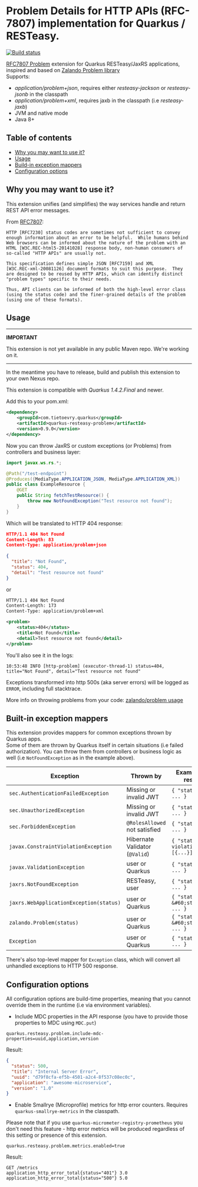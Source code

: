 # Problem Details for HTTP APIs (RFC-7807) implementation for Quarkus / RESTeasy.

[![Build status](https://github.com/TietoEVRY-DataPlatforms/quarkus-resteasy-problem/actions/workflows/maven-full.yaml/badge.svg)](https://github.com/TietoEVRY-DataPlatforms/quarkus-resteasy-problem/actions)

[RFC7807 Problem](https://tools.ietf.org/html/rfc7807) extension for Quarkus RESTeasy/JaxRS applications, inspired and based on [Zalando Problem library](https://github.com/zalando/problem) \
Supports:
- _application/problem+json_, requires either _resteasy-jackson_ or _resteasy-jsonb_ in the classpath
- _application/problem+xml_, requires jaxb in the classpath (i.e _resteasy-jaxb_)
- JVM and native mode
- Java 8+

## Table of contents
* [Why you may want to use it?](#why-you-may-want-to-use-it)
* [Usage](#usage)
* [Build-in exception mappers](#built-in-exception-mappers)
* [Configuration options](#configuration-options)

## Why you may want to use it?
This extension unifies (and simplifies) the way services handle and return REST API error messages.

From [RFC7807](https://tools.ietf.org/html/rfc7807):
```
HTTP [RFC7230] status codes are sometimes not sufficient to convey
enough information about an error to be helpful.  While humans behind
Web browsers can be informed about the nature of the problem with an
HTML [W3C.REC-html5-20141028] response body, non-human consumers of
so-called "HTTP APIs" are usually not.

This specification defines simple JSON [RFC7159] and XML
[W3C.REC-xml-20081126] document formats to suit this purpose.  They
are designed to be reused by HTTP APIs, which can identify distinct
"problem types" specific to their needs.

Thus, API clients can be informed of both the high-level error class
(using the status code) and the finer-grained details of the problem
(using one of these formats).
```

## Usage

--- 

**IMPORTANT**

This extension is not yet available in any public Maven repo. We're working on it.

---

In the meantime you have to release, build and publish this extension to your own Nexus repo.

This extension is compatible with _Quarkus 1.4.2.Final_ and newer.

Add this to your pom.xml:
```xml
<dependency>
    <groupId>com.tietoevry.quarkus</groupId>
    <artifactId>quarkus-resteasy-problem</artifactId>
    <version>0.9.0</version>
</dependency>
```

Now you can throw JaxRS or custom exceptions (or Problems) from controllers and business layer:

```java
import javax.ws.rs.*;

@Path("/test-endpoint")
@Produces({MediaType.APPLICATION_JSON, MediaType.APPLICATION_XML})
public class ExampleResource {
    @GET
    public String fetchTestResource() {
        throw new NotFoundException("Test resource not found");
    }
}
```

Which will be translated to HTTP 404 response:
```json
HTTP/1.1 404 Not Found
Content-Length: 83
Content-Type: application/problem+json
        
{
  "title": "Not Found",
  "status": 404,
  "detail": "Test resource not found"
}
```
or
```xml
HTTP/1.1 404 Not Found
Content-Length: 173
Content-Type: application/problem+xml

<problem>
    <status>404</status>
    <title>Not Found</title>
    <detail>Test resource not found</detail>
</problem>
```

You'll also see it in the logs:
```
10:53:48 INFO [http-problem] (executor-thread-1) status=404, title="Not Found", detail="Test resource not found"
```
Exceptions transformed into http 500s (aka server errors) will be logged as `ERROR`, including full stacktrace.

More info on throwing problems from your code: [zalando/problem usage](https://github.com/zalando/problem#usage)

## Built-in exception mappers
This extension provides mappers for common exceptions thrown by Quarkus apps.\
Some of them are thrown by Quarkus itself in certain situations (i.e failed authorization).
You can throw them from controllers or business logic as well (i.e `NotFoundException` as in the example above).

| Exception                                | Thrown by                     | Example JSON response                           |
|------------------------------------------|--------------------------------|------------------------------------------------|
| `sec.AuthenticationFailedException`      | Missing or invalid JWT         | `{ "status" : 401, ... }`                      |
| `sec.UnauthorizedException`              | Missing or invalid JWT         | `{ "status" : 401, ... }`                      |
| `sec.ForbiddenException`                 | `@RolesAllowed` not satisfied  | `{ "status" : 403, ... }`                      |
| `javax.ConstraintViolationException`     | Hibernate Validator (`@Valid`) | `{ "status" : 400, violations : [{...}] }`     |
| `javax.ValidationException`              | user or Quarkus                | `{ "status" : 400, ... }`                      |
| `jaxrs.NotFoundException`                | RESTeasy, user                 | `{ "status" : 404, ... }`                      |
| `jaxrs.WebApplicationException(status)`  | user or Quarkus                | `{ "status" : &#60;status&#62;, ... }`         |
| `zalando.Problem(status)`                | user or Quarkus                | `{ "status" : &#60;status&#62;, ... }`         |
| `Exception`                              | user or Quarkus                | `{ "status" : 500, ... }`                      |

There's also top-level mapper for `Exception` class, which will convert all unhandled exceptions to HTTP 500 response.

## Configuration options
All configuration options are build-time properties, meaning that you cannot override them in the runtime (i.e via environment variables).

- Include MDC properties in the API response (you have to provide those properties to MDC using `MDC.put`)
```
quarkus.resteasy.problem.include-mdc-properties=uuid,application,version
```
Result:
```json
{
  "status": 500,
  "title": "Internal Server Error",
  "uuid": "d79f8cfa-ef5b-4501-a2c4-8f537c08ec0c",
  "application": "awesome-microservice",
  "version": "1.0"
}
```

- Enable Smallrye (Microprofile) metrics for http error counters. Requires `quarkus-smallrye-metrics` in the classpath.

Please note that if you use `quarkus-micrometer-registry-prometheus` you don't need this feature - http error metrics will be produced regardless of this setting or presence of this extension.

```
quarkus.resteasy.problem.metrics.enabled=true
```
Result:
```
GET /metrics
application_http_error_total{status="401"} 3.0
application_http_error_total{status="500"} 5.0
```